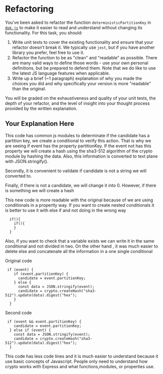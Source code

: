 # Refactoring

You've been asked to refactor the function `deterministicPartitionKey` in [`dpk.js`](dpk.js) to make it easier to read and understand without changing its functionality. For this task, you should:

1. Write unit tests to cover the existing functionality and ensure that your refactor doesn't break it. We typically use `jest`, but if you have another library you prefer, feel free to use it.
2. Refactor the function to be as "clean" and "readable" as possible. There are many valid ways to define those words - use your own personal definitions, but be prepared to defend them. Note that we do like to use the latest JS language features when applicable.
3. Write up a brief (~1 paragraph) explanation of why you made the choices you did and why specifically your version is more "readable" than the original.

You will be graded on the exhaustiveness and quality of your unit tests, the depth of your refactor, and the level of insight into your thought process provided by the written explanation.

## Your Explanation Here
This code has common js modules to determinate if the candidate has a partition key, we create a conditional to verify this action. That is why we are seeing if event has the property partitionKey. If the event not has this property we will create a hash using the sha3-512 algorithm of the crypto module by hashing the data. Also, this information is converted to text plane with JSON.stringify().

Secondly, it is convenient to validate if candidate is not a string we will converted to.

Finally, if there is not a candidate, we will change it into 0. However, if there is something we will create a hash


This new code is more readable with the original because of we are using conditionals in a propertly way. If you want to create nested conditionals it is better to use it with else if and not doing in the wrong way 

```
  if(){
    if(){
    }
  }
```

Also,  if you want to check that a variable exists we can write it in the same conditional and not divided in two. On the other hand , it was much easier to delete else  and concatenate all the information in a one single conditional


Original code

```
 if (event) {
    if (event.partitionKey) {
      candidate = event.partitionKey;
    } else {
      const data = JSON.stringify(event);
      candidate = crypto.createHash("sha3-512").update(data).digest("hex");
    }
  }
```



Second code 

```
 if (event && event.partitionKey) {
    candidate = event.partitionKey;
  } else if (event) {
    const data = JSON.stringify(event);
    candidate = crypto.createHash("sha3-512").update(data).digest("hex");
  }
```


This code has less code lines and it is much easier to understand because it use basic concepts of Javascript. People only need to understand how crypto works with Express and what functions,modules, or properties use. 

